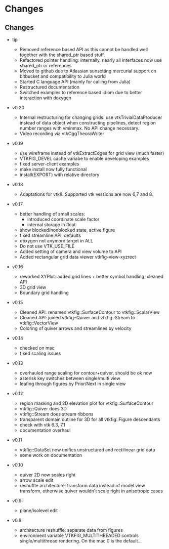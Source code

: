 Changes
=======


## Changes
- tip
  - Removed reference based API as this cannot be handled well together with  the shared_ptr based stuff.
  - Refactored pointer handling: internally, nearly all interfaces now use shared_ptr or references
  - Moved to github due to Atlassian sunsetting mercurial support on bitbucket and compatibility
    to Julia world
  - Started C language API (mainly for calling from Julia)
  - Restructured documentation
  - Switched examples to reference based idiom due to better interaction with doxygen
  
- v0.20
  - Internal restructuring for changing grids: use vtkTrivialDataProducer instead of data object
    when constructing pipelines, detect  region number ranges with vminmax. No API change necessary.
  - Video recording via vtkOggTheoraWriter

- v0.19
  - use wireframe instead of vtkExtractEdges for grid view (much faster)
  - VTKFIG_DEVEL cache variabe to enable developing examples
  - fixed server-client examples
  - make install now fully functional
  - install(EXPORT) with relative directory
  
- v0.18
  - Adaptations for vtk8. Supported vtk versions are now
    6,7 and 8.

- v0.17
  - better handling of small scales:
     - introduced coordinate scale factor
     - internal storage in float
  - show blocked/nonblocked state, active figure
  - fixed streamline API, defaults
  - doxygen not anymore target in ALL
  - Do not use VTK_USE_FILE
  - Added setting of camera and view volume to API
  - Added rectangular grid data viewer vtkfig-view-xyzrect

- v0.16
  - reworked XYPlot: added grid lines + better symbol handling, cleaned API
  - 3D grid view
  - Boundary grid handling

- v0.15
  - Cleaned API: renamed vtkfig::SurfaceContour to vtkfig::ScalarView
  - Cleaned API: joined vtkfig::Quiver and  vtkfig::Stream to vtkfig::VectorView
  - Coloring of quiver arrows and streamlines by velocity

- v0.14
  - checked on mac
  - fixed scaling issues

- v0.13
  - overhauled range scaling for contour+quiver, should be ok now
  - asterisk key switches between single/multi view
  - leafing through figures by Prior/Next in single view 

- v0.12
  - region masking and  2D elevation  plot for vtkfig::SurfaceContour
  - vtkfig::Quiver does 3D
  - vtkfig::Stream does stream ribbons
  - transparent domain outline for 3D for all vtkfig::Figure descendants
  - check with vtk 6.3, 7.1
  - documentation overhaul
  
- v0.11
  - vtkfig::DataSet now unifies unstructured and rectilinear grid data
  - some work on documentation

- v0.10
  - quiver 2D now scales right
  - arrow scale edit
  - reshuffle architecture: transform data instead of model view transform, otherwise
    quiver wouldn't scale right in anisotropic cases

- v0.9:
  - plane/isolevel edit

- v0.8: 
  - architecture reshuffle: separate data from figures
  - environment variable VTKFIG_MULTITHREADED controls single/multithread
    rendering. On the mac 0 is the default...
